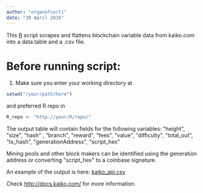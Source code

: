 ```yaml
---
author: "organofcorti"
date: "30 April 2016"
---
```


This [R](http://r-project.org) script scrapes and flattens blockchain variable data from kaiko.com into a data.table and a .csv file.

# Before running script:
1. Make sure you enter your working directory at  
```R
setwd("/your/path/here")
```  
and preferred R repo in
```R
R_repo <- "http://your/R/repo/"
```

The output table will contain fields for the following variables:
"height", "size", "hash" , "branch", "reward", "fees", "value", "difficulty", "total_out", "tx_hash", "generationAddress", "script_hex"  

Mining pools and other block makers can be identified using the generation address or converting "script_hex" to a coinbase signature.

An example of the output is here: [kaiko_api.csv](https://github.com/organofcorti/kaiko-blockchain-API-script/blob/master/kaiko_api.csv)

Check http://docs.kaiko.com/ for more information.


